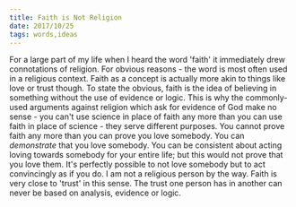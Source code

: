 ```yaml
---
title: Faith is Not Religion
date: 2017/10/25
tags: words,ideas
---
```


For a large part of my life when I heard the word 'faith' it immediately drew connotations of religion. For obvious reasons - the word is most often used in a religious context. Faith as a concept is actually more akin to things like love or trust though. To state the obvious, faith is the idea of believing in something without the use of evidence or logic. This is why the commonly-used arguments against religion which ask for evidence of God make no sense - you can't use science in place of faith any more than you can use faith in place of science - they serve different purposes. You cannot prove faith any more than you can prove you love somebody. You can *demonstrate* that you love somebody. You can be consistent about acting loving towards somebody for your entire life; but this would not prove that you love them. It's perfectly possible to not love somebody but to act convincingly as if you do. I am not a religious person by the way. Faith is very close to 'trust' in this sense. The trust one person has in another can never be based on analysis, evidence or logic.

